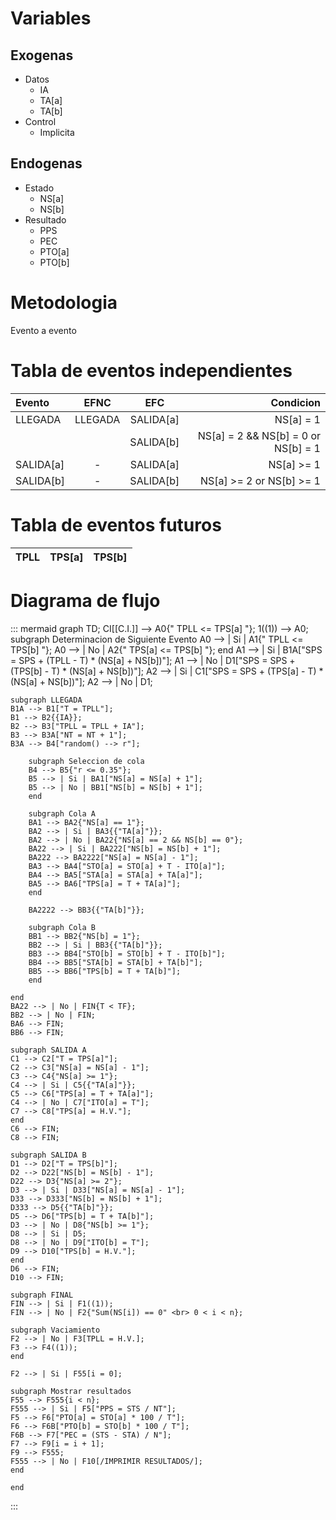 # Variables
## Exogenas

- Datos
  - IA
  - TA[a]
  - TA[b]
- Control
  - Implicita

## Endogenas

- Estado
  - NS[a]
  - NS[b]
- Resultado
  - PPS
  - PEC
  - PTO[a]
  - PTO[b]

# Metodologia
Evento a evento

# Tabla de eventos independientes
| Evento    |  EFNC   |    EFC    |                           Condicion |
| :-------- | :-----: | :-------: | ----------------------------------: |
| LLEGADA   | LLEGADA | SALIDA[a] |                           NS[a] = 1 |
|           |         | SALIDA[b] | NS[a] = 2 && NS[b] = 0 or NS[b] = 1 |
| SALIDA[a] |    -    | SALIDA[a] |                          NS[a] >= 1 |
| SALIDA[b] |    -    | SALIDA[b] |            NS[a] >= 2 or NS[b] >= 1 |

# Tabla de eventos futuros
| TPLL | TPS[a] | TPS[b] |
| :--- | :----: | -----: |

# Diagrama de flujo
::: mermaid
graph TD;
    CI[[C.I.]] --> A0{" TPLL <= TPS[a] "};
    1((1)) --> A0;
    subgraph Determinacion de Siguiente Evento
    A0 --> | Si | A1{" TPLL <= TPS[b] "};
    A0 --> | No | A2{" TPS[a] <= TPS[b] "};
    end
    A1 --> | Si | B1A["SPS = SPS + (TPLL - T) * (NS[a] + NS[b])"];
    A1 --> | No | D1["SPS = SPS + (TPS[b] - T) * (NS[a] + NS[b])"];
    A2 --> | Si | C1["SPS = SPS + (TPS[a] - T) * (NS[a] + NS[b])"];
    A2 --> | No | D1;

    subgraph LLEGADA
    B1A --> B1["T = TPLL"];
    B1 --> B2{{IA}};
    B2 --> B3["TPLL = TPLL + IA"];
    B3 --> B3A["NT = NT + 1"];
    B3A --> B4["random() --> r"];
        
        subgraph Seleccion de cola
        B4 --> B5{"r <= 0.35"};
        B5 --> | Si | BA1["NS[a] = NS[a] + 1"];
        B5 --> | No | BB1["NS[b] = NS[b] + 1"];
        end

        subgraph Cola A
        BA1 --> BA2{"NS[a] == 1"};
        BA2 --> | Si | BA3{{"TA[a]"}};
        BA2 --> | No | BA22{"NS[a] == 2 && NS[b] == 0"};
        BA22 --> | Si | BA222["NS[b] = NS[b] + 1"];
        BA222 --> BA2222["NS[a] = NS[a] - 1"];
        BA3 --> BA4["STO[a] = STO[a] + T - ITO[a]"];
        BA4 --> BA5["STA[a] = STA[a] + TA[a]"];
        BA5 --> BA6["TPS[a] = T + TA[a]"];
        end

        BA2222 --> BB3{{"TA[b]"}};

        subgraph Cola B
        BB1 --> BB2{"NS[b] = 1"};
        BB2 --> | Si | BB3{{"TA[b]"}};
        BB3 --> BB4["STO[b] = STO[b] + T - ITO[b]"];
        BB4 --> BB5["STA[b] = STA[b] + TA[b]"];
        BB5 --> BB6["TPS[b] = T + TA[b]"];
        end

    end
    BA22 --> | No | FIN{T < TF};
    BB2 --> | No | FIN;
    BA6 --> FIN;
    BB6 --> FIN;

    subgraph SALIDA A
    C1 --> C2["T = TPS[a]"];
    C2 --> C3["NS[a] = NS[a] - 1"];
    C3 --> C4{"NS[a] >= 1"};
    C4 --> | Si | C5{{"TA[a]"}};
    C5 --> C6["TPS[a] = T + TA[a]"];
    C4 --> | No | C7["ITO[a] = T"];
    C7 --> C8["TPS[a] = H.V."];
    end
    C6 --> FIN;
    C8 --> FIN;

    subgraph SALIDA B
    D1 --> D2["T = TPS[b]"];
    D2 --> D22["NS[b] = NS[b] - 1"];
    D22 --> D3{"NS[a] >= 2"};
    D3 --> | Si | D33["NS[a] = NS[a] - 1"];
    D33 --> D333["NS[b] = NS[b] + 1"];
    D333 --> D5{{"TA[b]"}};
    D5 --> D6["TPS[b] = T + TA[b]"];
    D3 --> | No | D8{"NS[b] >= 1"};
    D8 --> | Si | D5;
    D8 --> | No | D9["ITO[b] = T"];
    D9 --> D10["TPS[b] = H.V."];
    end
    D6 --> FIN;
    D10 --> FIN;

    subgraph FINAL
    FIN --> | Si | F1((1));
    FIN --> | No | F2{"Sum(NS[i]) == 0" <br> 0 < i < n};

    subgraph Vaciamiento
    F2 --> | No | F3[TPLL = H.V.];
    F3 --> F4((1));
    end

    F2 --> | Si | F55[i = 0];

    subgraph Mostrar resultados
    F55 --> F555{i < n};
    F555 --> | Si | F5["PPS = STS / NT"];
    F5 --> F6["PTO[a] = STO[a] * 100 / T"];
    F6 --> F6B["PTO[b] = STO[b] * 100 / T"];
    F6B --> F7["PEC = (STS - STA) / N"];
    F7 --> F9[i = i + 1];
    F9 --> F555;
    F555 --> | No | F10[/IMPRIMIR RESULTADOS/];
    end
    
    end
:::